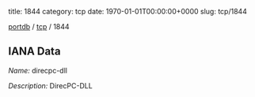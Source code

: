 title: 1844
category: tcp
date: 1970-01-01T00:00:00+0000
slug: tcp/1844

[portdb](/) / [tcp](/category/tcp.html) / 1844


## IANA Data

_Name:_ direcpc-dll

_Description:_ DirecPC-DLL

